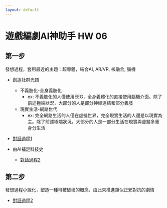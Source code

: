 ```yaml
---
layout: default
---
```


# 遊戲編劇AI神助手 HW 06

## 第一步
發想過程，套用最近的主題：超導體，結合AI, AR/VR, 核融合, 腦機

* 創造社群光譜
  * 不義肢化-全身義肢化
    * ex: 不義肢化的人僅使用EEG，全身義體化的直接使用腦機介面。除了前述極端狀況，大部分的人是部分神經連結和部分義肢
  * 現實生活-網路世代
    * ex: 完全網路生活的人僅在虛擬世界，完全現實生活的人還是以現實為主。除了前述極端狀況，大部分的人是一部分生活在現實與虛擬多重身分生活
* [對話過程1](./01st/chat.html)

* 由AI補足科技史
  * [對話過程2](./02nd/chat.html)

## 第二步
發想過程小說化，塑造一種可被破壞的概念，由此來推進類似正邪對抗的劇情
  * [對話過程2](./02nd/chat.html)

##
